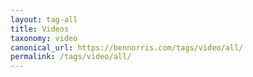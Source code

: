 ```yaml
---
layout: tag-all
title: Videos
taxonomy: video
canonical_url: https://bennorris.com/tags/video/all/
permalink: /tags/video/all/
---
```

